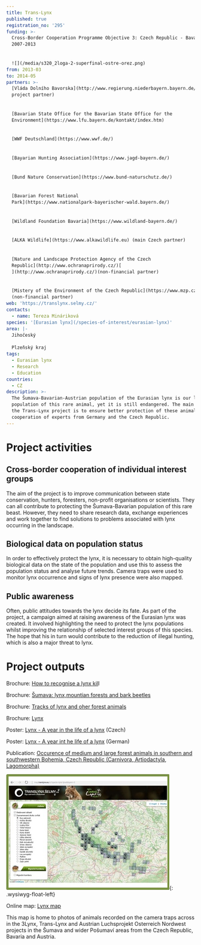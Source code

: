 ```yaml
---
title: Trans-Lynx
published: true
registration_no: '295'
funding: >-
  Cross-Border Cooperation Programme Objective 3: Czech Republic - Bavaria
  2007-2013


  ![](/media/s320_2loga-2-superfinal-ostre-orez.png)
from: 2013-03
to: 2014-05
partners: >-
  [Vláda Dolního Bavorska](http://www.regierung.niederbayern.bayern.de/) (main
  project partner)


  [Bavarian State Office for the Bavarian State Office for the
  Environment](https://www.lfu.bayern.de/kontakt/index.htm)


  [WWF Deutschland](https://www.wwf.de/)


  [Bayarian Hunting Association](https://www.jagd-bayern.de/)


  [Bund Nature Conservation](https://www.bund-naturschutz.de/)


  [Bavarian Forest National
  Park](https://www.nationalpark-bayerischer-wald.bayern.de/)


  [Wildland Foundation Bavaria](https://www.wildland-bayern.de/)


  [ALKA Wildlife](https://www.alkawildlife.eu) (main Czech partner)


  [Nature and Landscape Protection Agency of the Czech
  Republic](http://www.ochranaprirody.cz/)[
  ](http://www.ochranaprirody.cz/)(non-financial partner)


  [Mistery of the Environment of the Czech Republic](https://www.mzp.cz/)
  (non-financial partner)
web: 'https://translynx.selmy.cz/'
contacts:
  - name: Tereza Mináriková
species: '[Eurasian lynx](/species-of-interest/eurasian-lynx)'
area: |-
  Jihočeský

  Plzeňský kraj
tags:
  - Eurasian lynx
  - Research
  - Education
countries:
  - CZ
description: >-
  The Šumava-Bavarian-Austrian population of the Eurasian lynx is our largest
  population of this rare animal, yet it is still endangered. The main goal of
  the Trans-Lynx project is to ensure better protection of these animals through
  cooperation of experts from Germany and the Czech Republic.
---
```

# Project activities

## Cross-border cooperation of individual interest groups

The aim of the project is to improve communication between state conservation, hunters, foresters, non-profit organisations or scientists. They can all contribute to protecting the Šumava-Bavarian population of this rare beast. However, they need to share research data, exchange experiences and work together to find solutions to problems associated with lynx occurring in the landscape.

## Biological data on population status

In order to effectively protect the lynx, it is necessary to obtain high-quality biological data on the state of the population and use this to assess the population status and analyse future trends. Camera traps were used to monitor lynx occurrence and signs of lynx presence were also mapped.

## Public awareness

Often, public attitudes towards the lynx decide its fate. As part of the project, a campaign aimed at raising awareness of the Eurasian lynx was created. It involved highlighting the need to protect the lynx populations whilst improving the relationship of selected interest groups of this species. The hope that his in turn would contribute to the reduction of illegal hunting, which is also a major threat to lynx.

# Project outputs

Brochure: [How to recognise a lynx kil](/media/alka_translynx_korist_verze_final.pdf)l

Brochure: [Šumava: lynx,mountian forests and bark beetles](/media/translynx_sumava.pdf)

Brochure: [Tracks of lynx and oher forest animals](/media/ALKA_stopy_rysa_web.pdf)

Brochure: [Lynx](/media/ja_rys_alka_www_final.pdf)

Poster: [Lynx - A year in the life of a lynx](/media/plakat_rys_mj_www.pdf) (Czech)

Poster: [Lynx - A year int he life of a lynx](/media/plakat_rys_german_www.pdf) (German)

Publication: [Occurence of medium and large forest animals in southern and southwestern Bohemia, Czech Republic (Carnivora, Artiodactyla, Lagomorpha)](/media/043_064_Minarikova.pdf)

![](/media/map_translynx_eu.jpg){: .wysiwyg-float-left}

Online map: [Lynx map](http://map.translynx.eu)

This map is home to photos of animals recorded on the camera traps across in the 3Lynx, Trans-Lynx and Austrian Luchsprojekt Osterreich Nordwest projects in the Šumava and wider Pošumaví areas from the Czech Republic, Bavaria and Austria.
